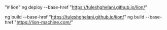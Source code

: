 "# lion" 
ng deploy --base-href "https://tuleshghelani.github.io/lion/"

ng build --base-href "https://tuleshghelani.github.io/lion/"
ng build --base-href "https://lion-machine.com/"
